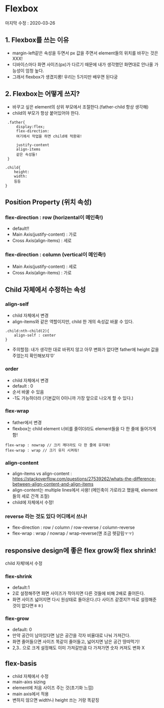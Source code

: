 Flexbox
=======
마지막 수정 : 2020-03-26

## 1. Flexbox를 쓰는 이유
- margin-left같은 속성을 두면서 px 값을 주면서 element들의 위치를 바꾸는 것은 XXX! 
- 디바이스마다 화면 사이즈(px)가 다르기 때문에 내가 생각했던 화면대로 안나올 가능성이 엄청 높다.
- 그래서 flexbox가 생겼지롱! 우리는 5가지만 배우면 된다궁

## 2. Flexbox는 어떻게 쓰지?
- 바꾸고 싶은 element의 상위 부모에서 조절한다.(father-child 항상 생각해)
- child의 부모가 항상 붙어있어야 한다. 

```
 .father{
     display:flex;
     flex-direction:
     여기에서 작업을 하면 child에 적용돼!

     justify-content
     align-items 
     같은 속성들!
 }

.child{
    height:
    width: 
    등등
}
```


## Position Property (위치 속성)
### flex-direction : row (horizental이 메인축!)
- default!!
- Main Axis(justify-content) : 가로 
- Cross Axis(align-items) : 세로 

### flex-direction : column (vertical이 메인축!)
- Main Axis(justify-content) : 세로
- Cross Axis(align-items) : 가로


## Child 자체에서 수정하는 속성

### align-self
- child 자체에서 변경
- align-items와 같은 역할이지만, child 한 개의 속성값 바꿀 수 있다.

```
.child:nth-child(2){
    align-self : center
}
```
- 주의할점: 내가 생각한 대로 바뀌지 않고 아무 변화가 없다면 father에 height 값을 주었는지 확인해보쟈'0'

### order
- child 자체에서 변경
- default : 0 
- 순서 바꿀 수 있음 
- -1도 가능하더라 (기본값이 0이니까 가장 앞으로 나오게 할 수 있다.)


### flex-wrap 
- father에서 변경 
- flexbox는 child element 너비를 줄이더라도 element들을 다 한 줄에 들어가게 함!

``` 
flex-wrap : nowrap // 크키 깨더라도 다 한 줄에 유지해!
flex-wrap : wrap // 크기 유지 시켜줘!
```

### align-content
- align-items  vs align-content : https://stackoverflow.com/questions/27539262/whats-the-difference-between-align-content-and-align-items
- align-content는 multiple lines에서 사용! (메인축이 가로라고 했을때, element들의 세로 간격 조절)
- child에 자체에서 수정!
### reverse 라는 것도 있다 어디에서 쓰나!
- flex-direction : row / column / row-reverse / column-reverse
- flex-wrap : wrap / nowrap / wrap-reverse(얜 조금 헷갈림ㅜㅜ)


## responsive design에 좋은 flex grow와 flex shrink!
child 자체!에서 수정
### flex-shrink
- default:1
- 2로 설정해주면 화면 사이즈가 작아지면 다른 것들에 비해 2배로 줄어든다.
- 화면 사이즈 넓어지면 다시 원상태로 돌아온다.(다 사이즈 같겠지?! 따로 설정해준 것이 없다면ㅎㅎ)

### flex-grow
- default: 0
- 만약 공간이 남아있다면 남은 공간을 각자 비율대로 나눠 가져간다. 
- 화면 줄어들으면 사이즈 똑같이 줄어들고, 넓어지면 남은 공간 땅따먹기!
- 2,3.. 으로 크게 설정해도 이미 가져갈만큼 다 가져가면 숫자 커져도 변화 X

## flex-basis
- child 자체에서 수정
- main-aixs sizing
- element에 처음 사이즈 주는 것(초기화 느낌)
- main axis에서 적용
- 변하지 않으면 width나 height 쓰는 거랑 똑같징